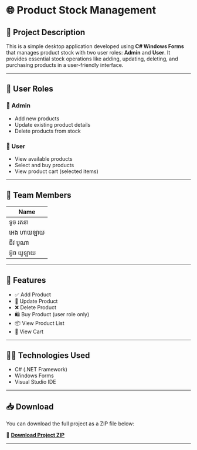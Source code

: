 # 🌐 Product Stock Management

## 📘 Project Description

This is a simple desktop application developed using **C# Windows Forms** that manages product stock with two user roles: **Admin** and **User**. It provides essential stock operations like adding, updating, deleting, and purchasing products in a user-friendly interface.

---

## 👥 User Roles

### 🔐 Admin
- Add new products  
- Update existing product details  
- Delete products from stock  

### 👤 User
- View available products  
- Select and buy products  
- View product cart (selected items)  

---

## 👥 Team Members

| Name               |  
|--------------------|  
| ទូច រតនា​​           |  
| អេង ហាយឡាយ         |  
| ជីវ បូណា​​            |  
| អ៊ូច យូឡាយ         |  

---

## 🚀 Features

- ✅ Add Product  
- 📝 Update Product  
- ❌ Delete Product  
- 🛍️ Buy Product (user role only)  
- 📦 View Product List  
- 🛒 View Cart  

---

## 🧑‍💻 Technologies Used

- C# (.NET Framework)  
- Windows Forms  
- Visual Studio IDE  

---

## 📥 Download

You can download the full project as a ZIP file below:

🔗 [**Download Project ZIP**](Download/Product-Stock-Managemen.zip)

---

